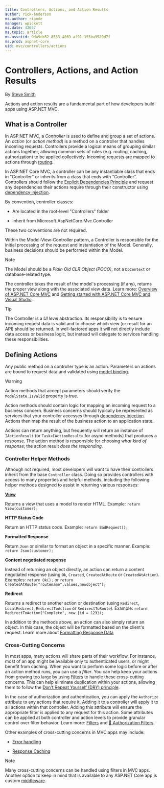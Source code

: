 ```yaml
---
title: Controllers, Actions, and Action Results
author: rick-anderson
ms.author: riande
manager: wpickett
ms.date: 42657
ms.topic: article
ms.assetid: 9da9eb52-8583-4069-af91-155ba3529d7f
ms.prod: aspnet-core
uid: mvc/controllers/actions
---
```

# Controllers, Actions, and Action Results

By [Steve Smith](http://ardalis.com)

Actions and action results are a fundamental part of how developers build apps using ASP.NET MVC.

## What is a Controller

In ASP.NET MVC, a *Controller* is used to define and group a set of actions. An *action* (or *action method*) is a method on a controller that handles incoming requests. Controllers provide a logical means of grouping similar actions together, allowing common sets of rules (e.g. routing, caching, authorization) to be applied collectively. Incoming requests are mapped to actions through [routing](routing.md).

In ASP.NET Core MVC, a controller can be any instantiable class that ends in "Controller" or inherits from a class that ends with "Controller". Controllers should follow the [Explicit Dependencies Principle](http://deviq.com/explicit-dependencies-principle) and request any dependencies their actions require through their constructor using [dependency injection](dependency-injection.md).

By convention, controller classes:

* Are located in the root-level "Controllers" folder

* Inherit from Microsoft.AspNetCore.Mvc.Controller

These two conventions are not required.

Within the Model-View-Controller pattern, a Controller is responsible for the initial processing of the request and instantiation of the Model. Generally, business decisions should  be performed within the Model.

> [!NOTE]
> The Model should be a *Plain Old CLR Object (POCO)*, not a `DbContext` or database-related type.

The controller takes the result of the model's processing (if any), returns the proper view along with the associated view data. Learn more: [Overview of ASP.NET Core MVC](../overview.md) and [Getting started with ASP.NET Core MVC and Visual Studio](../../tutorials/first-mvc-app/start-mvc.md).

>[!TIP]
> The Controller is a *UI level* abstraction. Its responsibility is to ensure incoming request data is valid and to choose which view (or result for an API) should be returned. In well-factored apps it will not directly include data access or business logic, but instead will delegate to services handling these responsibilities.

## Defining Actions

Any public method on a controller type is an action. Parameters on actions are bound to request data and validated using [model binding](../models/model-binding.md).

>[!WARNING]
> Action methods that accept parameters should verify the `ModelState.IsValid` property is true.

Action methods should contain logic for mapping an incoming request to a business concern. Business concerns should typically be represented as services that your controller accesses through [dependency injection](dependency-injection.md). Actions then map the result of the business action to an application state.

Actions can return anything, but frequently will return an instance of `IActionResult` (or `Task<IActionResult>` for async methods) that produces a response. The action method is responsible for choosing *what kind of response*; the action result *does the responding*.

### Controller Helper Methods

Although not required, most developers will want to have their controllers inherit from the base `Controller` class. Doing so provides controllers with access to many properties and helpful methods, including the following helper methods designed to assist in returning various responses:

**[View](../views/index.md)**

Returns a view that uses a model to render HTML. Example: `return View(customer);`

**HTTP Status Code**

Return an HTTP status code. Example: `return BadRequest();`

**Formatted Response**

Return `Json` or similar to format an object in a specific manner. Example: `return Json(customer);`

**Content negotiated response**

Instead of returning an object directly, an action can return a content negotiated response (using `Ok`, `Created`, `CreatedAtRoute` or `CreatedAtAction`). Examples: `return Ok();` or `return CreatedAtRoute("routename",values,newobject");`

**Redirect**

Returns a redirect to another action or destination (using `Redirect`, `LocalRedirect`, `RedirectToAction` or `RedirectToRoute`). Example: `return RedirectToAction("Complete", new {id = 123});`

In addition to the methods above, an action can also simply return an object. In this case, the object will be formatted based on the client's request. Learn more about [Formatting Response Data](../models/formatting.md)

### Cross-Cutting Concerns

In most apps, many actions will share parts of their workflow. For instance, most of an app might be available only to authenticated users, or might benefit from caching. When you want to perform some logic before or after an action method runs, you can use a *filter*. You can help keep your actions from growing too large by using [Filters](filters.md) to handle these cross-cutting concerns. This can help eliminate duplication within your actions, allowing them to follow the [Don't Repeat Yourself (DRY) principle](http://deviq.com/don-t-repeat-yourself/).

In the case of authorization and authentication, you can apply the `Authorize` attribute to any actions that require it. Adding it to a controller will apply it to all actions within that controller. Adding this attribute will ensure the appropriate filter is applied to any request for this action. Some attributes can be applied at both controller and action levels to provide granular control over filter behavior. Learn more: [Filters](filters.md) and [🔧 Authorization Filters](../../security/authorization/authorization-filters.md).

Other examples of cross-cutting concerns in MVC apps may include:
   * [Error handling](filters.md#exception-filters)

   * [Response Caching](../../performance/caching/response.md)

> [!NOTE]
> Many cross-cutting concerns can be handled using filters in MVC apps. Another option to keep in mind that is available to any ASP.NET Core app is custom [middleware](../../fundamentals/middleware.md).
